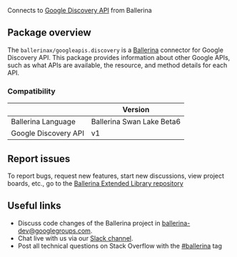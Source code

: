Connects to [Google Discovery API](https://developers.google.com/discovery/v1/reference) from Ballerina

## Package overview
The `ballerinax/googleapis.discovery` is a [Ballerina](https://ballerina.io/) connector for Google Discovery API.
This package provides information about other Google APIs, such as what APIs are available, the resource, and method details for each API.

### Compatibility
|                                   | Version                         |
|-----------------------------------|---------------------------------|
| Ballerina Language                | Ballerina Swan Lake Beta6       | 
| Google Discovery API              | v1                              |

## Report issues
To report bugs, request new features, start new discussions, view project boards, etc., go to the [Ballerina Extended Library repository](https://github.com/ballerina-platform/ballerina-extended-library)

## Useful links
- Discuss code changes of the Ballerina project in [ballerina-dev@googlegroups.com](mailto:ballerina-dev@googlegroups.com).
- Chat live with us via our [Slack channel](https://ballerina.io/community/slack/).
- Post all technical questions on Stack Overflow with the [#ballerina](https://stackoverflow.com/questions/tagged/ballerina) tag
